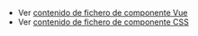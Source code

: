  - Ver [contenido de fichero de componente Vue](./ztableheader.vue)
 - Ver [contenido de fichero de componente CSS](./ztableheader.css)
